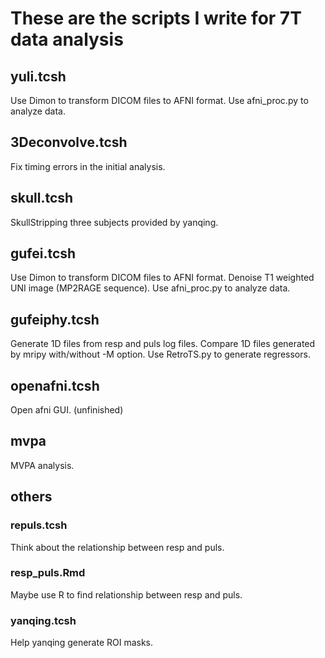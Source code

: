 # These are the scripts I write for 7T data analysis

## yuli.tcsh
Use Dimon to transform DICOM files to AFNI format.
Use afni_proc.py to analyze data.

## 3Deconvolve.tcsh
Fix timing errors in the initial analysis.

## skull.tcsh
SkullStripping three subjects provided by yanqing.

## gufei.tcsh
Use Dimon to transform DICOM files to AFNI format.
Denoise T1 weighted UNI image (MP2RAGE sequence).
Use afni_proc.py to analyze data.

## gufeiphy.tcsh
Generate 1D files from resp and puls log files.
Compare 1D files generated by mripy with/without -M option.
Use RetroTS.py to generate regressors.

## openafni.tcsh
Open afni GUI. (unfinished)

## mvpa
MVPA analysis.

## others

### repuls.tcsh
Think about the relationship between resp and puls.

### resp_puls.Rmd
Maybe use R to find relationship between resp and puls.

### yanqing.tcsh
Help yanqing generate ROI masks.